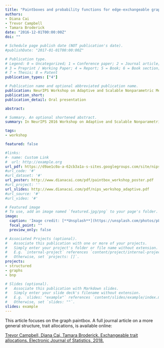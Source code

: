 ```yaml
---
title: "Paintboxes and probability functions for edge-exchangeable graphs"
authors:
- Diana Cai
- Trevor Campbell
- Tamara Broderick
date: "2016-12-01T00:00:00Z"
doi: ""

# Schedule page publish date (NOT publication's date).
#publishDate: "2017-01-01T00:00:00Z"

# Publication type.
# Legend: 0 = Uncategorized; 1 = Conference paper; 2 = Journal article;
# 3 = Preprint / Working Paper; 4 = Report; 5 = Book; 6 = Book section;
# 7 = Thesis; 8 = Patent
publication_types: ["4"]

# Publication name and optional abbreviated publication name.
publication: NeurIPS Workshop on Adaptive and Scalable Nonparametric Methods in Machine Learning
publication_short:
publication_detail: Oral presentation

abstract:

# Summary. An optional shortened abstract.
summary: In NeurIPS 2016 Workshop on Adaptive and Scalable Nonparametric Methods in Machine Learning

tags:
- workshop

featured: false

#links:
#- name: Custom Link
#  url: http://example.org
url_pdf: https://d9ae1c0a-a-62cb3a1a-s-sites.googlegroups.com/site/nips2016adaptive/17_paper.pdf
#url_code: '#'
#url_dataset: '#'
url_poster: http://www.dianacai.com/pdf/paintbox_workshop_poster.pdf
#url_project: ''
url_slides: http://www.dianacai.com/pdf/nips_workshop_adaptive.pdf
#url_source: '#'
#url_video: '#'

# Featured image
# To use, add an image named `featured.jpg/png` to your page's folder.
image:
  caption: 'Image credit: [**Unsplash**](https://unsplash.com/photos/pLCdAaMFLTE)'
  focal_point: ""
  preview_only: false

# Associated Projects (optional).
#   Associate this publication with one or more of your projects.
#   Simply enter your project's folder or file name without extension.
#   E.g. `internal-project` references `content/project/internal-project/index.md`.
#   Otherwise, set `projects: []`.
projects:
- structured
- graphs
- bnp

# Slides (optional).
#   Associate this publication with Markdown slides.
#   Simply enter your slide deck's filename without extension.
#   E.g. `slides: "example"` references `content/slides/example/index.md`.
#   Otherwise, set `slides: ""`.
slides: example
---
```


This article focuses on the graph paintbox. A full journal article on a more
general structure, trait allocations, is available online:

<a
href="https://projecteuclid.org/download/pdfview_1/euclid.ejs/1532484331">
Trevor Campbell, Diana Cai, Tamara Broderick.
Exchangeable trait allocations. Electronic Journal of Statistics, 2018.</a>

